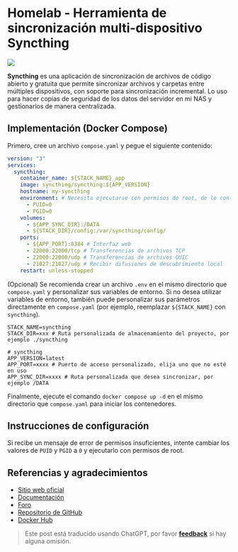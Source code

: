 # Homelab - Herramienta de sincronización multi-dispositivo Syncthing

![](https://f004.backblazeb2.com/file/wiki-media/img/202304111529987.png)

**Syncthing** es una aplicación de sincronización de archivos de código abierto y gratuita que permite sincronizar archivos y carpetas entre múltiples dispositivos, con soporte para sincronización incremental. Lo uso para hacer copias de seguridad de los datos del servidor en mi NAS y gestionarlos de manera centralizada.

## Implementación (Docker Compose)

Primero, cree un archivo `compose.yaml` y pegue el siguiente contenido:

```yaml title="compose.yaml"
version: "3"
services:
  syncthing:
    container_name: ${STACK_NAME}_app
    image: syncthing/syncthing:${APP_VERSION}
    hostname: my-syncthing
    environment: # Necesita ejecutarse con permisos de root, de lo contrario no podrá leer otros directorios de Docker o el directorio raíz del host
      - PUID=0
      - PGID=0
    volumes:
      - ${APP_SYNC_DIR}:/DATA
      - ${STACK_DIR}/config:/var/syncthing/config/
    ports:
      - ${APP_PORT}:8384 # Interfaz web
      - 22000:22000/tcp # Transferencias de archivos TCP
      - 22000:22000/udp # Transferencias de archivos QUIC
      - 21027:21027/udp # Recibir difusiones de descubrimiento local
    restart: unless-stopped
```

(Opcional) Se recomienda crear un archivo `.env` en el mismo directorio que `compose.yaml` y personalizar sus variables de entorno. Si no desea utilizar variables de entorno, también puede personalizar sus parámetros directamente en `compose.yaml` (por ejemplo, reemplazar `${STACK_NAME}` con `syncthing`).

```dotenv title=".env"
STACK_NAME=syncthing
STACK_DIR=xxx # Ruta personalizada de almacenamiento del proyecto, por ejemplo ./syncthing

# syncthing
APP_VERSION=latest
APP_PORT=xxxx # Puerto de acceso personalizado, elija uno que no esté en uso
APP_SYNC_DIR=xxxx # Ruta personalizada que desea sincronizar, por ejemplo /DATA
```

Finalmente, ejecute el comando `docker compose up -d` en el mismo directorio que `compose.yaml` para iniciar los contenedores.

## Instrucciones de configuración

Si recibe un mensaje de error de permisos insuficientes, intente cambiar los valores de `PUID` y `PGID` a `0` y ejecutarlo con permisos de root.

## Referencias y agradecimientos

- [Sitio web oficial](https://syncthing.net/)
- [Documentación](https://github.com/syncthing/syncthing/blob/main/README-Docker.md)
- [Foro](https://forum.syncthing.net/)
- [Repositorio de GitHub](https://github.com/syncthing/syncthing)
- [Docker Hub](https://hub.docker.com/r/syncthing/syncthing/)

> Este post está traducido usando ChatGPT, por favor [**feedback**](https://github.com/linyuxuanlin/Wiki_MkDocs/issues/new) si hay alguna omisión.